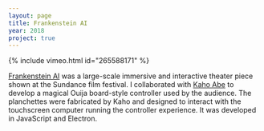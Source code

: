 ```yaml
---
layout: page
title: Frankenstein AI
year: 2018
project: true
--- 
```


{% include vimeo.html id="265588171" %}

[Frankenstein AI](http://frankenstein.ai/) was a large-scale immersive and interactive theater piece shown at the Sundance film festival. I collaborated with [Kaho Abe](https://kahoabe.net/) to develop a magical Ouija board-style controller used by the audience. The planchettes were fabricated by Kaho and designed to interact with the touchscreen computer running the controller experience. It was developed in JavaScript and Electron.